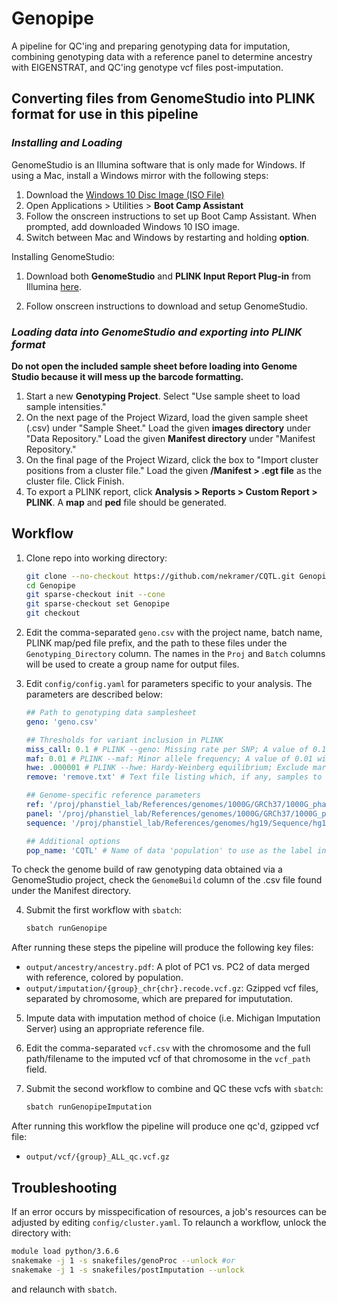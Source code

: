 # Genopipe

A pipeline for QC'ing and preparing genotyping data for imputation, combining genotyping data with a reference panel to 
determine ancestry with EIGENSTRAT, and QC'ing genotype vcf files post-imputation.

## Converting files from GenomeStudio into PLINK format for use in this pipeline

### *Installing and Loading*

GenomeStudio is an Illumina software that is only made for Windows. If using a Mac, install a Windows mirror with the following steps:

1. Download the [Windows 10 Disc Image (ISO File)](https://www.microsoft.com/en-au/software-download/windows10ISO)
2. Open Applications > Utilities > **Boot Camp Assistant**
3. Follow the onscreen instructions to set up Boot Camp Assistant. When prompted, add downloaded Windows 10 ISO image.
4. Switch between Mac and Windows by restarting and holding **option**.

Installing GenomeStudio:

1. Download both **GenomeStudio** and **PLINK Input Report Plug-in** from Illumina [here](https://emea.support.illumina.com/array/array_software/genomestudio/downloads.html).

2. Follow onscreen instructions to download and setup GenomeStudio.

### *Loading data into GenomeStudio and exporting into PLINK format*
**Do not open the included sample sheet before loading into Genome Studio because it will mess up the barcode formatting.**

1. Start a new **Genotyping Project**. Select "Use sample sheet to load sample intensities."
2. On the next page of the Project Wizard, load the given sample sheet (.csv) under "Sample Sheet." Load the given **images directory** under "Data Repository." Load the given **Manifest directory** under "Manifest Repository."
3. On the final page of the Project Wizard, click the box to "Import cluster positions from a cluster file." Load the given **/Manifest > .egt file** as the cluster file. Click Finish.
4. To export a PLINK report, click **Analysis > Reports > Custom Report > PLINK**. A **map** and **ped** file should be generated. 

## Workflow
1. Clone repo into working directory:

    ```bash
    git clone --no-checkout https://github.com/nekramer/CQTL.git Genopipe
    cd Genopipe
    git sparse-checkout init --cone
    git sparse-checkout set Genopipe
    git checkout
    ```

2. Edit the comma-separated `geno.csv` with the project name, batch name, PLINK map/ped file prefix, and the path to these files under the `Genotyping_Directory`
column. The names in the `Proj` and `Batch` columns will be used to create a group name for output files.

3. Edit `config/config.yaml` for parameters specific to your analysis. The parameters are described below:

    ```yaml
    ## Path to genotyping data samplesheet
    geno: 'geno.csv'

    ## Thresholds for variant inclusion in PLINK
    miss_call: 0.1 # PLINK --geno: Missing rate per SNP; A value of 0.1 will include only SNPs with a 90% genotyping rate (10% missing).
    maf: 0.01 # PLINK --maf: Minor allele frequency; A value of 0.01 will only include SNPs with a minor allele frequencey >= 0.01.
    hwe: .000001 # PLINK --hwe: Hardy-Weinberg equilibrium; Exclude markers that fail the Hardy-Weinberg test at a specified significance.
    remove: 'remove.txt' # Text file listing which, if any, samples to remove from data and which batch they should be removed from.

    ## Genome-specific reference parameters
    ref: '/proj/phanstiel_lab/References/genomes/1000G/GRCh37/1000G_phase3_chrALL_biallelic' # Path to population reference data in PLINK binary format (.bed, .bim,       .fam files), all autosomes merged.
    panel: '/proj/phanstiel_lab/References/genomes/1000G/GRCh37/1000G_phase3.panel' # Path to panel file of above population reference data. Must have the columns         `sample`, `pop`, `super_pop`, and `gender`.
    sequence: '/proj/phanstiel_lab/References/genomes/hg19/Sequence/hg19.fa' # Path to reference sequence fasta file.

    ## Additional options
    pop_name: 'CQTL' # Name of data 'population' to use as the label in ancestry PCA plot.
    ```
To check the genome build of raw genotyping data obtained via a GenomeStudio project, check the `GenomeBuild` column of the .csv file
found under the Manifest directory.

4. Submit the first workflow with `sbatch`:

    ```bash
    sbatch runGenopipe
    ```

After running these steps the pipeline will produce the following key files:
- `output/ancestry/ancestry.pdf`: A plot of PC1 vs. PC2 of data merged with reference, colored by population.
- `output/imputation/{group}_chr{chr}.recode.vcf.gz`: Gzipped vcf files, separated by chromosome, which are prepared for impututation.

5. Impute data with imputation method of choice (i.e. Michigan Imputation Server) using an appropriate reference file.

6. Edit the comma-separated `vcf.csv` with the chromosome and the full path/filename to the imputed vcf of that chromosome in the `vcf_path` field.

7. Submit the second workflow to combine and QC these vcfs with `sbatch`:
    ```bash
    sbatch runGenopipeImputation
    ```
After running this workflow the pipeline will produce one qc'd, gzipped vcf file:
- `output/vcf/{group}_ALL_qc.vcf.gz`

## Troubleshooting

If an error occurs by misspecification of resources, a job's resources can be adjusted
by editing `config/cluster.yaml`. To relaunch a workflow, unlock the directory with:
    
```bash
module load python/3.6.6
snakemake -j 1 -s snakefiles/genoProc --unlock #or
snakemake -j 1 -s snakefiles/postImputation --unlock
```
and relaunch with `sbatch`.
